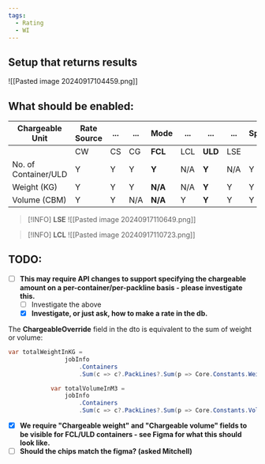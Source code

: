 ```yaml
---
tags:
  - Rating
  - WI
---
```

## Setup that returns results
![[Pasted image 20240917104459.png]]
## What should be enabled:

| Chargeable Unit      | Rate Source | ... | ... | Mode    | ... | ...     | ... | Spot |
| -------------------- | ----------- | --- | --- | ------- | --- | ------- | --- | ---- |
|                      | CW          | CS  | CG  | **FCL** | LCL | **ULD** | LSE |      |
| No. of Container/ULD | Y           | Y   | Y   | **Y**   | N/A | **Y**   | N/A | Y    |
| Weight (KG)          | Y           | Y   | Y   | **N/A** | N/A | **Y**   | Y   | Y    |
| Volume (CBM)         | Y           | Y   | N/A | **N/A** | Y   | **Y**   | Y   | Y    |
> [!INFO] **LSE**
> ![[Pasted image 20240917110649.png]]

> [!INFO] **LCL**
> ![[Pasted image 20240917110723.png]]

## TODO:
- [ ] **This may require API changes to support specifying the chargeable amount on a per-container/per-packline basis - please investigate this.**
	- [ ] Investigate the above
	- [x] **Investigate, or just ask, how to make a rate in the db.**

The **ChargeableOverride** field in the dto is equivalent to the sum of weight or volume:
```csharp
var totalWeightInKG =
				jobInfo
					.Containers
					.Sum(c => c?.PackLines?.Sum(p => Core.Constants.Weight.Convert(p?.Weight ?? 0, p?.WeightUnit ?? Core.Constants.Weight.Kilograms, Core.Constants.Weight.Kilograms)));

			var totalVolumeInM3 =
				jobInfo
					.Containers
					.Sum(c => c?.PackLines?.Sum(p => Core.Constants.Volume.Convert(p?.Volume ?? 0, p?.VolumeUnit ?? Core.Constants.Volume.CubicMetres, Core.Constants.Volume.CubicMetres)));
```

- [x] **We require "Chargeable weight" and "Chargeable volume" fields to be visible for FCL/ULD containers - see Figma for what this should look like.**
- [ ] **Should the chips match the figma? (asked Mitchell)**
